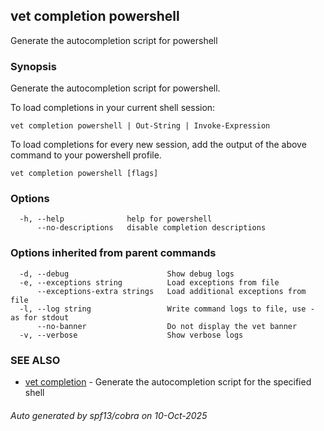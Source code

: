 ## vet completion powershell

Generate the autocompletion script for powershell

### Synopsis

Generate the autocompletion script for powershell.

To load completions in your current shell session:

	vet completion powershell | Out-String | Invoke-Expression

To load completions for every new session, add the output of the above command
to your powershell profile.


```
vet completion powershell [flags]
```

### Options

```
  -h, --help              help for powershell
      --no-descriptions   disable completion descriptions
```

### Options inherited from parent commands

```
  -d, --debug                      Show debug logs
  -e, --exceptions string          Load exceptions from file
      --exceptions-extra strings   Load additional exceptions from file
  -l, --log string                 Write command logs to file, use - as for stdout
      --no-banner                  Do not display the vet banner
  -v, --verbose                    Show verbose logs
```

### SEE ALSO

* [vet completion](vet_completion.md)	 - Generate the autocompletion script for the specified shell

###### Auto generated by spf13/cobra on 10-Oct-2025
